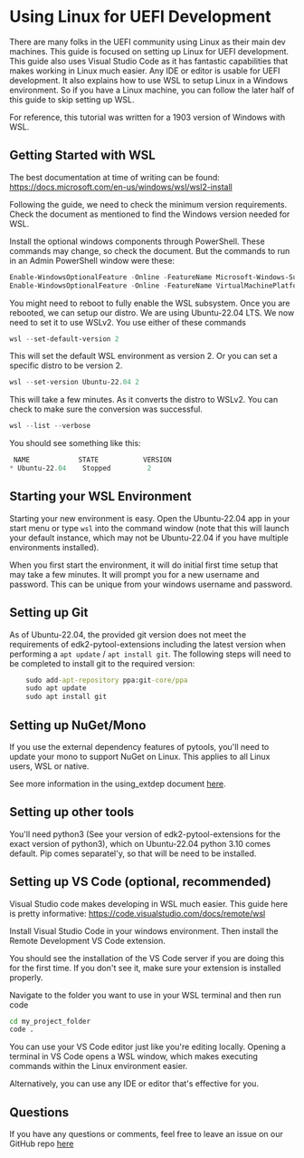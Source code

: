 # Using Linux for UEFI Development

There are many folks in the UEFI community using Linux as their main dev machines.
This guide is focused on setting up Linux for UEFI development.
This guide also uses Visual Studio Code as it has fantastic capabilities that makes working in Linux much easier.
Any IDE or editor is usable for UEFI development.
It also explains how to use WSL to setup Linux in a Windows environment.
So if you have a Linux machine, you can follow the later half of this guide to skip setting up WSL.

For reference, this tutorial was written for a 1903 version of Windows with WSL.

## Getting Started with WSL

The best documentation at time of writing can be found: <https://docs.microsoft.com/en-us/windows/wsl/wsl2-install>

Following the guide, we need to check the minimum version requirements.
Check the document as mentioned to find the Windows version needed for WSL.

Install the optional windows components through PowerShell.
These commands may change, so check the document.
But the commands to run in an Admin PowerShell window were these:

``` powershell
Enable-WindowsOptionalFeature -Online -FeatureName Microsoft-Windows-Subsystem-Linux
Enable-WindowsOptionalFeature -Online -FeatureName VirtualMachinePlatform
```

You might need to reboot to fully enable the WSL subsystem.
Once you are rebooted, we can setup our distro.
We are using Ubuntu-22.04 LTS.
We now need to set it to use WSLv2.
You use either of these commands

``` powershell
wsl --set-default-version 2
```

This will set the default WSL environment as version 2.
Or you can set a specific distro to be version 2.

``` powershell
wsl --set-version Ubuntu-22.04 2
```

This will take a few minutes. As it converts the distro to WSLv2.
You can check to make sure the conversion was successful.

``` powershell
wsl --list --verbose
```

You should see something like this:

``` powershell
 NAME            STATE           VERSION
* Ubuntu-22.04    Stopped         2
```

## Starting your WSL Environment

Starting your new environment is easy.
Open the Ubuntu-22.04 app in your start menu or type `wsl` into the command window (note that this will launch your
default instance, which may not be Ubuntu-22.04 if you have multiple environments installed).

When you first start the environment, it will do initial first time setup that may take a few minutes.
It will prompt you for a new username and password.
This can be unique from your windows username and password.

## Setting up Git

As of Ubuntu-22.04, the provided git version does not meet the requirements of edk2-pytool-extensions including the
latest version when performing a `apt update` / `apt install git`. The following steps will need to be completed to
install git to the required version:

```cmd
    sudo add-apt-repository ppa:git-core/ppa
    sudo apt update
    sudo apt install git
```

## Setting up NuGet/Mono

If you use the external dependency features of pytools, you'll need to update your mono to support NuGet on Linux.
This applies to all Linux users, WSL or native.

See more information in the using_extdep document [here](https://github.com/tianocore/edk2-pytool-extensions/blob/master/docs/usability/using_extdep.md).

## Setting up other tools

You'll need python3 (See your version of edk2-pytool-extensions for the exact version of python3),
which on Ubuntu-22.04 python 3.10 comes default. Pip comes separatel'y, so that will be need to be
installed.

## Setting up VS Code (optional, recommended)

Visual Studio code makes developing in WSL much easier.
This guide here is pretty informative: <https://code.visualstudio.com/docs/remote/wsl>

Install Visual Studio Code in your windows environment.
Then install the Remote Development VS Code extension.

You should see the installation of the VS Code server if you are doing this for the first time.
If you don't see it, make sure your extension is installed properly.

Navigate to the folder you want to use in your WSL terminal and then run code

```bash
cd my_project_folder
code .
```

You can use your VS Code editor just like you're editing locally.
Opening a terminal in VS Code opens a WSL window, which makes executing commands within the Linux environment easier.

Alternatively, you can use any IDE or editor that's effective for you.

## Questions

If you have any questions or comments, feel free to leave an issue on our GitHub repo [here](https://github.com/tianocore/edk2-pytool-extensions/issues)
